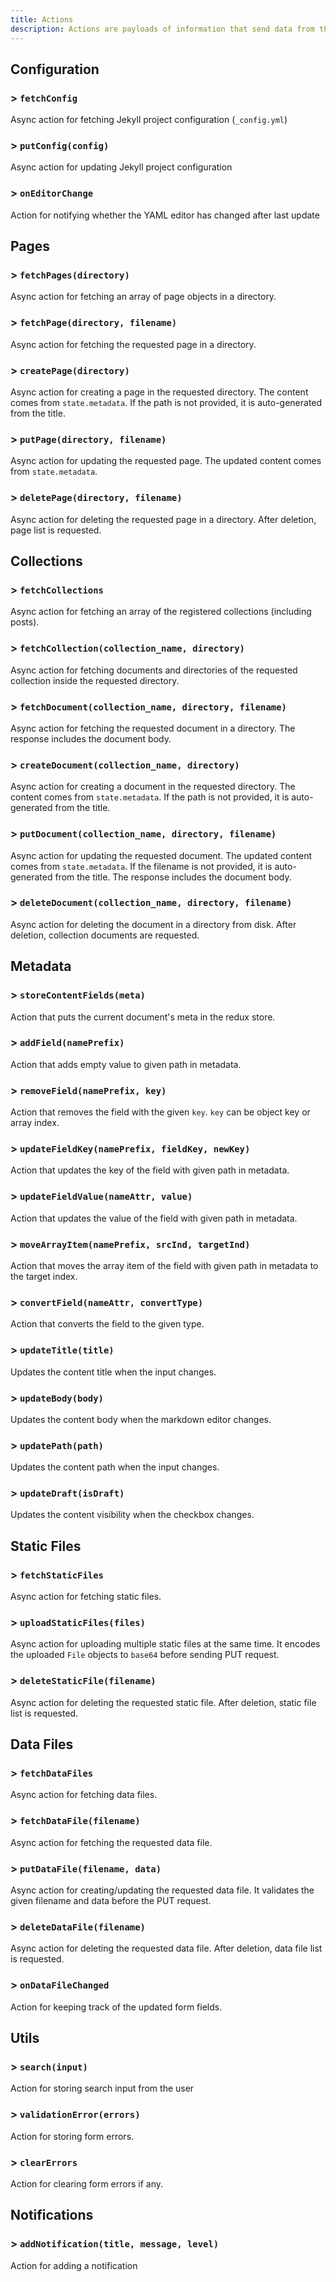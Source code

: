 ```yaml
---
title: Actions
description: Actions are payloads of information that send data from the application to the store.
---
```


## Configuration

### > `fetchConfig`

Async action for fetching Jekyll project configuration (`_config.yml`)

### > `putConfig(config)`

Async action for updating Jekyll project configuration

### > `onEditorChange`

Action for notifying whether the YAML editor has changed after last update

## Pages

### > `fetchPages(directory)`

Async action for fetching an array of page objects in a directory.

### > `fetchPage(directory, filename)`

Async action for fetching the requested page in a directory.

### > `createPage(directory)`

Async action for creating a page in the requested directory. The content comes
from `state.metadata`. If the path is not provided, it is auto-generated from the title.

### > `putPage(directory, filename)`

Async action for updating the requested page. The updated content comes
from `state.metadata`.

### > `deletePage(directory, filename)`

Async action for deleting the requested page in a directory.
After deletion, page list is requested.

## Collections

### > `fetchCollections`

Async action for fetching an array of the registered collections (including posts).

### > `fetchCollection(collection_name, directory)`

Async action for fetching documents and directories of the requested collection
inside the requested directory.

### > `fetchDocument(collection_name, directory, filename)`

Async action for fetching the requested document in a directory.
The response includes the document body.

### > `createDocument(collection_name, directory)`

Async action for creating a document in the requested directory.
The content comes from `state.metadata`. If the path is not provided,
it is auto-generated from the title.

### > `putDocument(collection_name, directory, filename)`

Async action for updating the requested document. The updated content comes from `state.metadata`. If the filename is not provided, it is auto-generated from the title.
The response includes the document body. 

### > `deleteDocument(collection_name, directory, filename)`

Async action for deleting the document in a directory from disk. After deletion, collection documents are requested.

## Metadata

### > `storeContentFields(meta)`

Action that puts the current document's meta in the redux store.

### > `addField(namePrefix)`

Action that adds empty value to given path in metadata.

### > `removeField(namePrefix, key)`

Action that removes the field with the given `key`. `key` can be object key or
array index.

### > `updateFieldKey(namePrefix, fieldKey, newKey)`

Action that updates the key of the field with given path in metadata.

### > `updateFieldValue(nameAttr, value)`

Action that updates the value of the field with given path in metadata.

### > `moveArrayItem(namePrefix, srcInd, targetInd)`

Action that moves the array item of the field with given path in metadata
to the target index.

### > `convertField(nameAttr, convertType)`

Action that converts the field to the given type.

### > `updateTitle(title)`

Updates the content title when the input changes.

### > `updateBody(body)`

Updates the content body when the markdown editor changes.

### > `updatePath(path)`

Updates the content path when the input changes.

### > `updateDraft(isDraft)`

Updates the content visibility when the checkbox changes.

## Static Files

### > `fetchStaticFiles`

Async action for fetching static files.

### > `uploadStaticFiles(files)`

Async action for uploading multiple static files at the same time.
It encodes the uploaded `File` objects to `base64` before sending PUT request.

### > `deleteStaticFile(filename)`

Async action for deleting the requested static file. After deletion, static file list is requested.

## Data Files

### > `fetchDataFiles`

Async action for fetching data files.

### > `fetchDataFile(filename)`

Async action for fetching the requested data file.

### > `putDataFile(filename, data)`

Async action for creating/updating the requested data file. It validates the given filename and data before the PUT request.

### > `deleteDataFile(filename)`

Async action for deleting the requested data file. After deletion, data file list is requested.

### > `onDataFileChanged`

Action for keeping track of the updated form fields.

## Utils

### > `search(input)`

Action for storing search input from the user

### > `validationError(errors)`

Action for storing form errors.

### > `clearErrors`

Action for clearing form errors if any.

## Notifications

### > `addNotification(title, message, level)`

Action for adding a notification
